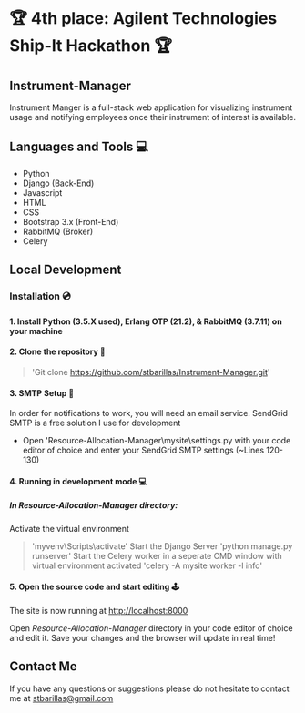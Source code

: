 # 🏆 4th place: Agilent Technologies Ship-It Hackathon 🏆
 
## Instrument-Manager
Instrument Manger is a full-stack web application for visualizing instrument usage and notifying employees once their instrument of interest is available.


## Languages and Tools 💻
- Python
- Django (Back-End)
- Javascript
- HTML
- CSS
- Bootstrap 3.x (Front-End)
- RabbitMQ (Broker)
- Celery


## Local Development
### Installation 💿
#### 1.	Install Python (3.5.X used), Erlang OTP (21.2), & RabbitMQ (3.7.11) on your machine 


#### 2.	Clone the repository 📝
> 'Git clone https://github.com/stbarillas/Instrument-Manager.git'


#### 3. SMTP Setup 💌
In order for notifications to work, you will need an email service. SendGrid SMTP is a free solution I use for development
- Open 'Resource-Allocation-Manager\mysite\settings.py with your code editor of choice and enter your SendGrid SMTP settings (~Lines 120-130)


#### 4.	Running in development mode 💻
##### In *Resource-Allocation-Manager* directory:
Activate the virtual environment
> 'myvenv\Scripts\activate'
Start the Django Server
> 'python manage.py runserver'
Start the Celery worker in a seperate CMD window with virtual environment activated
> 'celery -A mysite worker -l info'


#### 5.	Open the source code and start editing 🕹
The site is now running at
[http://localhost:8000](http://localhost:8000)

Open *Resource-Allocation-Manager* directory in your code editor of choice and edit it. Save your changes and the browser will update in real time!


## Contact Me
If you have any questions or suggestions please do not hesitate to contact me at stbarillas@gmail.com
